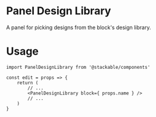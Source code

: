 # Panel Design Library

A panel for picking designs from the block's design library.

# Usage

```
import PanelDesignLibrary from '@stackable/components'

const edit = props => {
	return (
		// ...
		<PanelDesignLibrary block={ props.name } />
		// ...
	)
}
```
